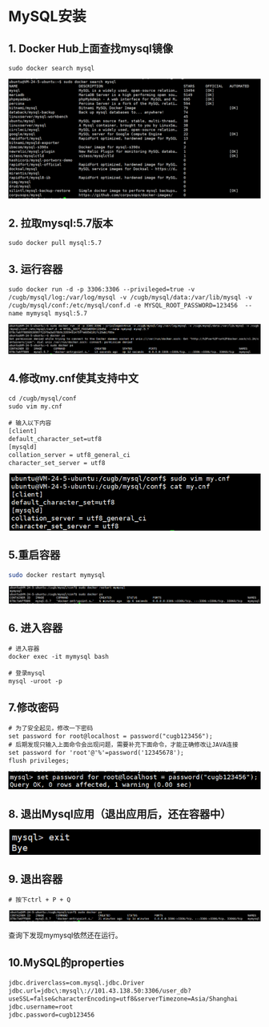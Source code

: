 # MySQL安装

## 1. Docker Hub上面查找mysql镜像

```
sudo docker search mysql
```

![](https://raw.githubusercontent.com/bigshcool/myPic/main/20221121155014.png)

## 2.  拉取mysql:5.7版本

```
sudo docker pull mysql:5.7
```

## 3. 运行容器

```
sudo docker run -d -p 3306:3306 --privileged=true -v /cugb/mysql/log:/var/log/mysql -v /cugb/mysql/data:/var/lib/mysql -v /cugb/mysql/conf:/etc/mysql/conf.d -e MYSQL_ROOT_PASSWORD=123456  --name mymysql mysql:5.7
```

![image-20221121155553318](https://raw.githubusercontent.com/bigshcool/myPic/main/image-20221121155553318.png)

## 4.修改my.cnf使其支持中文

```shell
cd /cugb/mysql/conf
sudo vim my.cnf

# 输入以下内容
[client]
default_character_set=utf8
[mysqld]
collation_server = utf8_general_ci
character_set_server = utf8
```

![image-20221121155936801](https://raw.githubusercontent.com/bigshcool/myPic/main/image-20221121155936801.png)

## 5.重启容器

```sh
sudo docker restart mymysql
```

![image-20221121160252563](https://raw.githubusercontent.com/bigshcool/myPic/main/image-20221121160252563.png)

## 6. 进入容器

```shell
# 进入容器
docker exec -it mymysql bash

# 登录mysql
mysql -uroot -p
```

## 7.修改密码

```mysql
# 为了安全起见，修改一下密码
set password for root@localhost = password("cugb123456");
# 后期发现只输入上面命令会出现问题，需要补充下面命令，才能正确修改让JAVA连接
set password for 'root'@'%'=password('12345678');
flush privileges;
```

![image-20221121161250486](https://raw.githubusercontent.com/bigshcool/myPic/main/image-20221121161250486.png)



## 8. 退出Mysql应用（退出应用后，还在容器中）

![image-20221121161442003](https://raw.githubusercontent.com/bigshcool/myPic/main/image-20221121161442003.png)

## 9. 退出容器

```
# 按下ctrl + P + Q 
```

![image-20221121161656976](https://raw.githubusercontent.com/bigshcool/myPic/main/image-20221121161656976.png)

查询下发现mymysql依然还在运行。

## 10.MySQL的properties

```properties
jdbc.driverclass=com.mysql.jdbc.Driver
jdbc.url=jdbc\:mysql\://101.43.138.50:3306/user_db?useSSL=false&characterEncoding=utf8&serverTimezone=Asia/Shanghai
jdbc.username=root
jdbc.password=cugb123456
```



